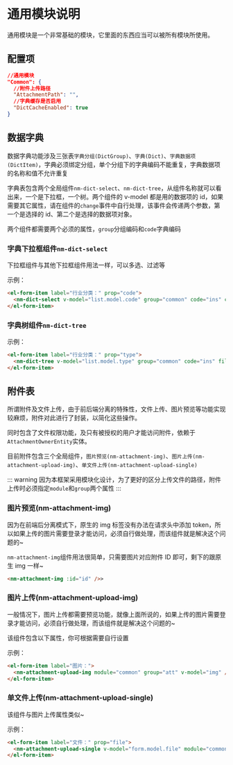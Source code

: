 # 通用模块说明

通用模块是一个非常基础的模块，它里面的东西应当可以被所有模块所使用。

## 配置项

```json
//通用模块
"Common": {
  //附件上传路径
  "AttachmentPath": "",
  //字典缓存是否启用
  "DictCacheEnabled": true
}
```

## 数据字典

数据字典功能涉及三张表`字典分组(DictGroup)`、`字典(Dict)`、`字典数据项(DictItem)`，字典必须绑定分组，单个分组下的字典编码不能重复，字典数据项的名称和值不允许重复

字典表包含两个全局组件`nm-dict-select`、`nm-dict-tree`，从组件名称就可以看出来，一个是下拉框，一个树。两个组件的 v-model 都是用的数据项的 id，如果需要其它属性，请在组件的`change`事件中自行处理，该事件会传递两个参数，第一个是选择的 id、第二个是选择的数据项对象。

两个组件都需要两个必须的属性，`group`分组编码和`code`字典编码

### 字典下拉框组件`nm-dict-select`

下拉框组件与其他下拉框组件用法一样，可以多选、过滤等

<Tmpl-DictSelect/>

示例：

```html
<el-form-item label="行业分类：" prop="code">
  <nm-dict-select v-model="list.model.code" group="common" code="ins" clearable />
</el-form-item>
```

<nm-img id="20191123210428"/>

### 字典树组件`nm-dict-tree`

<Tmpl-DictTree/>

示例：

```html
<el-form-item label="行业分类：" prop="type">
  <nm-dict-tree v-model="list.model.type" group="common" code="ins" filterable multiple :multiple-limit="2" @change="onchange" />
</el-form-item>
```

<nm-img id="20191123210722"/>

## 附件表

所谓附件及文件上传，由于前后端分离的特殊性，文件上传、图片预览等功能实现较麻烦，附件对此进行了封装，以简化这些操作。

同时包含了文件权限功能，及只有被授权的用户才能访问附件，依赖于`AttachmentOwnerEntity`实体。

目前附件包含三个全局组件，`图片预览(nm-attachment-img)`、`图片上传(nm-attachment-upload-img)`、`单文件上传(nm-attachment-upload-single)`

::: warning
因为本框架采用模块化设计，为了更好的区分上传文件的路径，附件上传时必须指定`module`和`group`两个属性
:::

### 图片预览(nm-attachment-img)

因为在前端后分离模式下，原生的 img 标签没有办法在请求头中添加 token，所以如果上传的图片需要登录才能访问，必须自行做处理，而该组件就是解决这个问题的~

`nm-attachment-img`组件用法很简单，只需要图片对应附件 ID 即可，剩下的跟原生 img 一样~

```html
<nm-attachment-img :id="id" />>
```

### 图片上传(nm-attachment-upload-img)

一般情况下，图片上传都需要预览功能，就像上面所说的，如果上传的图片需要登录才能访问，必须自行做处理，而该组件就是解决这个问题的~

该组件包含以下属性，你可根据需要自行设置

<Tmpl-AttachmentUploadImg/>

示例：

```html
<el-form-item label="图片：">
  <nm-attachment-upload-img module="common" group="att" v-model="img" />
</el-form-item>
```

<nm-img id="20191124171338" />

### 单文件上传(nm-attachment-upload-single)

该组件与图片上传属性类似~

<Tmpl-AttachmentUploadSingle/>

示例：

```html
<el-form-item label="文件：" prop="file">
  <nm-attachment-upload-single v-model="form.model.file" module="common" group="aaa" clearable />
</el-form-item>
```

<nm-img id="20191124172649" />
